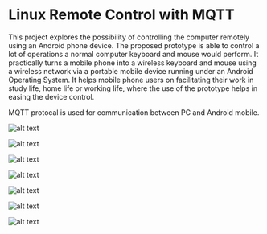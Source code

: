 # Linux Remote Control with MQTT

This project explores the possibility of controlling the computer remotely using an Android phone device. The proposed prototype is able to control a lot of operations a normal computer keyboard and mouse would perform. It practically turns a mobile phone into a wireless keyboard and mouse using a wireless network via a portable mobile device running under an Android Operating System. It helps mobile phone users on facilitating their work in study life, home life or working life, where the use of the prototype helps in easing the device control.

MQTT protocal is used for communication between PC and Android mobile.

![alt text](https://github.com/Hari-404/linuxremote_mqtt/blob/master/images/android1.png)

![alt text](https://github.com/Hari-404/linuxremote_mqtt/blob/master/images/android2.png)

![alt text](https://github.com/Hari-404/linuxremote_mqtt/blob/master/images/android3.png)

![alt text](https://github.com/Hari-404/linuxremote_mqtt/blob/master/images/android4.png)

![alt text](https://github.com/Hari-404/linuxremote_mqtt/blob/master/images/pc1.png)

![alt text](https://github.com/Hari-404/linuxremote_mqtt/blob/master/images/pc2.png)

![alt text](https://github.com/Hari-404/linuxremote_mqtt/blob/master/images/pc3.png)
